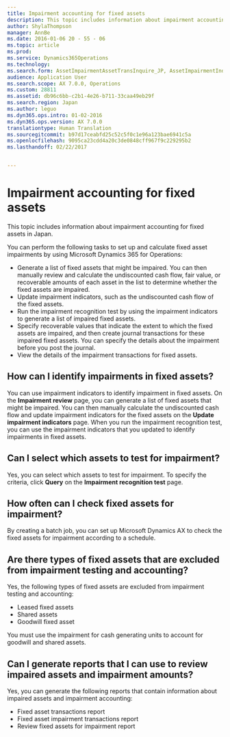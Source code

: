 ```yaml
---
title: Impairment accounting for fixed assets
description: This topic includes information about impairment accounting for fixed assets in Japan.
author: ShylaThompson
manager: AnnBe
ms.date: 2016-01-06 20 - 55 - 06
ms.topic: article
ms.prod: 
ms.service: Dynamics365Operations
ms.technology: 
ms.search.form: AssetImpairmentAssetTransInquire_JP, AssetImpairmentIndicator_JP, AssetImpairmentManageTestResult_JP
audience: Application User
ms.search.scope: AX 7.0.0, Operations
ms.custom: 28811
ms.assetid: db96c6bb-c2b1-4e26-b711-33caa49eb29f
ms.search.region: Japan
ms.author: leguo
ms.dyn365.ops.intro: 01-02-2016
ms.dyn365.ops.version: AX 7.0.0
translationtype: Human Translation
ms.sourcegitcommit: b97d17ceabfd25c52c5f0c1e96a123bae6941c5a
ms.openlocfilehash: 9095ca23cdd4a20c3de0848cff967f9c229295b2
ms.lasthandoff: 02/22/2017


---
```


# <a name="impairment-accounting-for-fixed-assets"></a>Impairment accounting for fixed assets

This topic includes information about impairment accounting for fixed assets in Japan.

You can perform the following tasks to set up and calculate fixed asset impairments by using Microsoft Dynamics 365 for Operations:

-   Generate a list of fixed assets that might be impaired. You can then manually review and calculate the undiscounted cash flow, fair value, or recoverable amounts of each asset in the list to determine whether the fixed assets are impaired.
-   Update impairment indicators, such as the undiscounted cash flow of the fixed assets.
-   Run the impairment recognition test by using the impairment indicators to generate a list of impaired fixed assets.
-   Specify recoverable values that indicate the extent to which the fixed assets are impaired, and then create journal transactions for these impaired fixed assets. You can specify the details about the impairment before you post the journal.
-   View the details of the impairment transactions for fixed assets.

## <a name="how-can-i-identify-impairments-in-fixed-assets"></a>How can I identify impairments in fixed assets?
You can use impairment indicators to identify impairment in fixed assets. On the **Impairment review** page, you can generate a list of fixed assets that might be impaired. You can then manually calculate the undiscounted cash flow and update impairment indicators for the fixed assets on the **Update impairment indicators** page. When you run the impairment recognition test, you can use the impairment indicators that you updated to identify impairments in fixed assets.

## <a name="can-i-select-which-assets-to-test-for-impairment"></a>Can I select which assets to test for impairment?
Yes, you can select which assets to test for impairment. To specify the criteria, click **Query** on the **Impairment recognition test** page.

## <a name="how-often-can-i-check-fixed-assets-for-impairment"></a>How often can I check fixed assets for impairment?
By creating a batch job, you can set up Microsoft Dynamics AX to check the fixed assets for impairment according to a schedule.

## <a name="are-there-types-of-fixed-assets-that-are-excluded-from-impairment-testing-and-accounting"></a>Are there types of fixed assets that are excluded from impairment testing and accounting?
Yes, the following types of fixed assets are excluded from impairment testing and accounting:

-   Leased fixed assets
-   Shared assets
-   Goodwill fixed asset

You must use the impairment for cash generating units to account for goodwill and shared assets.

## <a name="can-i-generate-reports-that-i-can-use-to-review-impaired-assets-and-impairment-amounts"></a>Can I generate reports that I can use to review impaired assets and impairment amounts?
Yes, you can generate the following reports that contain information about impaired assets and impairment accounting:

-   Fixed asset transactions report
-   Fixed asset impairment transactions report
-   Review fixed assets for impairment report



